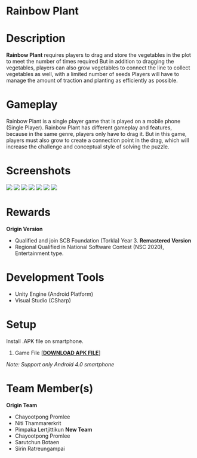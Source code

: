 # Rainbow Plant

# Description
**Rainbow Plant** requires players to drag and store the vegetables in the plot to meet the number of times required But in addition to dragging the vegetables, players can also grow vegetables to connect the line to collect vegetables as well, with a limited number of seeds Players will have to manage the amount of traction and planting as efficiently as possible.

# Gameplay
Rainbow Plant is a single player game that is played on a mobile phone (Single Player). Rainbow Plant has different gameplay and features, because in the same genre, players only have to drag it. But in this game, players must also grow to create a connection point in the drag, which will increase the challenge and conceptual style of solving the puzzle.

# Screenshots
![](https://i.imgur.com/7nf6OSe.jpg)
![](https://i.imgur.com/JAIo5GS.jpg)
![](https://i.imgur.com/gT2VlfO.jpg)
![](https://i.imgur.com/VzpJjEH.jpg)
![](https://i.imgur.com/Z16bmvT.png)
![](https://i.imgur.com/BCCxyNL.png)
![](https://i.imgur.com/hAfXPly.jpg)
# Rewards
**Origin Version**
- Qualified and join SCB Foundation (Torkla) Year 3.
**Remastered Version**
- Regional Qualified in National Software Contest (NSC 2020), Entertainment type.
# Development Tools
- Unity Engine (Android Platform)
- Visual Studio (CSharp)
# Setup
Install .APK file on smartphone.

1. Game File <a href="https://1drv.ms/u/s!Ai9z8mPSceQOkHm_QP6ybDtiPmZ0?e=uF86Ah">[**DOWNLOAD APK FILE**]</a> 

*Note: Support only Android 4.0 smartphone*
# Team Member(s)
**Origin Team**
- Chayootpong Promlee
- Niti Thammarerkrit
- Pimpaka Lertjittikun
**New Team**
- Chayootpong Promlee
- Sarutchun Botaen
- Sirin Ratreungampai
